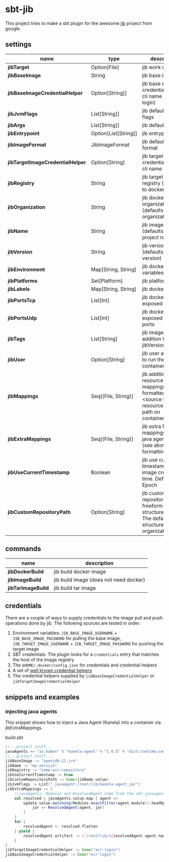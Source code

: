 # sbt-jib

This project tries to make a sbt plugin for the awesome [jib](https://github.com/GoogleContainerTools/jib) project from google.

## settings
    
| name                               | type                 | description                                                                                               |
|------------------------------------|----------------------|-----------------------------------------------------------------------------------------------------------|
| **jibTarget**                      | Option[File]         | jib work directory                                                                                        |
| **jibBaseImage**                   | String               | jib base image                                                                                            |
| **jibBaseImageCredentialHelper**   | Option[String]]      | jib base image credential helper cli name (e.g. ecr-login)                                                |
| **jibJvmFlags**                    | List[String]]        | jib default jvm flags                                                                                     |
| **jibArgs**                        | List[String]]        | jib default args                                                                                          |
| **jibEntrypoint**                  | Option[List[String]] | jib entrypoint                                                                                            |
| **jibImageFormat**                 | JibImageFormat       | jib default image format                                                                                  |
| **jibTargetImageCredentialHelper** | Option[String]       | jib target image credential helper cli name                                                               |
| **jibRegistry**                    | String               | jib target image registry (defaults to docker hub)                                                        |
| **jibOrganization**                | String               | jib docker organization (defaults to organization)                                                        |
| **jibName**                        | String               | jib image name (defaults to project name)                                                                 |
| **jibVersion**                     | String               | jib version (defaults to version)                                                                         |
| **jibEnvironment**                 | Map[String, String]  | jib docker env variables                                                                                  |
| **jibPlatforms**                   | Set[Platform]        | jib platforms                                                                                             |
| **jibLabels**                      | Map[String, String]  | jib docker labels                                                                                         |
| **jibPortsTcp**                    | List[Int]            | jib docker exposed tcp ports                                                                                  |
| **jibPortsUdp**                    | List[Int]            | jib docker exposed udp ports                                                                                  |
| **jibTags**                        | List[String]         | jib image tags (in addition to jibVersion)                                                                |
| **jibUser**                        | Option[String]       | jib user and group to run the container as                                                                |
| **jibMappings**                    | Seq[(File, String)]  | jib additional resource mappings, <br>formatted as \<source file resource\> -> \<full path on container\> |
| **jibExtraMappings**               | Seq[(File, String)]  | jib extra file mappings / i.e. java agents <br>(see above for formatting)                                 |
| **jibUseCurrentTimestamp**         | Boolean              | jib use current timestamp for image creation time. Default to Epoch                                       |
| **jibCustomRepositoryPath**        | Option[String]       | jib custom repository path freeform path structure. <br>The default repo structure is organization/name   |

## commands

| name               | description |
| ---                | --- |
| **jibDockerBuild**     | jib build docker image |
| **jibImageBuild**      | jib build image (does not need docker) |
| **jibTarImageBuild**   | jib build tar image |

## credentials

There are a couple of ways to supply credentials to the image pull and push operations done by jib. The following sources are tested in order:

1. Environment variables: `JIB_BASE_IMAGE_USERNAME` + `JIB_BASE_IMAGE_PASSWORD` for pulling the base image, `JIB_TARGET_IMAGE_USERNAME` + `JIB_TARGET_IMAGE_PASSWORD` for pushing the target image
2. SBT credentials: The plugin looks for a `credentials` entry that matches the host of the image registry
3. The `$HOME/.docker/config.json` for credentials and credential helpers
4. A set of [well known credential helpers](https://github.com/GoogleContainerTools/jib/blob/v0.18.0-core/jib-core/src/main/java/com/google/cloud/tools/jib/frontend/CredentialRetrieverFactory.java#L69)
5. The credential helpers supplied by `jibBaseImageCredentialHelper` or `jibTargetImageCredentialHelper`

## snippets and examples

### injecting java agents

This snippet shows how to inject a Java Agent (Kanela) into a container via jibExtraMappings.

build.sbt
```scala
//...project stuff...
javaAgents += "io.kamon" % "kanela-agent" % "1.0.5" % "dist;runtime;compile"
//...project stuff...
jibBaseImage := "openjdk:11-jre"
jibName := "my-service"
jibRegistry := "some-ecr-repository"
jibUseCurrentTimestamp := true
jibCustomRepositoryPath := Some(jibName.value)
jibJvmFlags := List("-javaagent:/root/lib/kanela-agent.jar")
jibExtraMappings := {
    //javaAgents, Modules and ResolvedAgent come from the sbt-javaagent plugin
    val resolved = javaAgents.value.map { agent =>
        update.value.matching(Modules.exactFilter(agent.module)).headOption map {
            jar => ResolvedAgent(agent, jar)
        }
    }
    for {
        resolvedAgent <- resolved.flatten
    } yield {
        resolvedAgent.artifact -> s"/root/lib/${resolvedAgent.agent.name}.jar"
    }
}
jibTargetImageCredentialHelper := Some("ecr-login") 
jibBaseImageCredentialHelper := Some("ecr-login")
```

